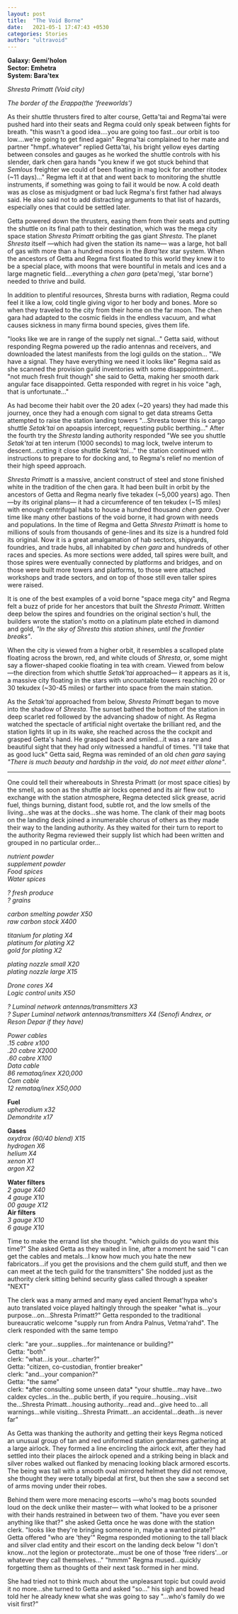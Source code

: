 ```yaml
---
layout: post
title:  "The Void Borne"
date:   2021-05-1 17:47:43 +0530
categories: Stories
author: "ultravoid"
---
```


**Galaxy: Gemi'holon**<br>
**Sector: Emhetra**<br>
**System: Bara'tex**

_Shresta Primatt (Void city)_

_The border of the Erappa(the 'freeworlds')_

As their shuttle thrusters fired to alter course, Getta'tai and Regma'tai were pushed hard into their seats and Regma could only speak between fights for breath. "this wasn't a good idea....you are going too fast...our orbit is too low....we're going to get fined again" Regma'tai complained to her mate and partner "hmpf..whatever" replied Getta'tai, his bright yellow eyes darting between consoles and gauges as he worked the shuttle controls with his slender, dark chen gara hands "you knew if we got stuck behind that _Semlous_ freighter we could of been floating in mag lock for another ritodex (~11 days)..." Regma left it at that and went back to monitoring the shuttle instruments, if something was going to fail it would be now. A cold death was as close as misjudgment or bad luck Regma's first father had always said. He also said not to add distracting arguments to that list of hazards, especially ones that could be settled later.

Getta powered down the thrusters, easing them from their seats and putting the shuttle on its final path to their destination, which was the mega city space station _Shresta Primatt_ orbiting the gas giant _Shresta_. The planet _Shresta_ itself —which had given the station its name— was a large, hot ball of gas with more than a hundred moons in the _Bara'tex_ star system. When the ancestors of Getta and Regma first floated to this world they knew it to be a special place, with moons that were bountiful in metals and ices and a large magnetic field....everything a _chen gara_ (peta'megi, 'star borne') needed to thrive and build.

In addition to plentiful resources, Shresta burns with radiation, Regma could feel it like a low, cold tingle giving vigor to her body and bones. More so when they traveled to the city from their home on the far moon. The chen gara had adapted to the cosmic fields in the endless vacuum, and what causes sickness in many firma bound species, gives them life.

"looks like we are in range of the supply net signal..." Getta said, without responding Regma powered up the radio antennas and receivers, and downloaded the latest manifests from the logi guilds on the station... "We have a signal. They have everything we need it looks like" Regma said as she scanned the provision guild inventories with some disappointment... "not much fresh fruit though" she said to Getta, making her smooth dark angular face disappointed. Getta responded with regret in his voice "agh, that is unfortunate..."

As had become their habit over the 20 adex (~20 years) they had made this journey, once they had a enough com signal to get data streams Getta attempted to raise the station landing towers "...Shresta tower this is cargo shuttle _Setak'tai_ on apoapsis intercept, requesting public berthing..." After the fourth try the _Shresta_ landing authority responded "We see you shuttle _Setak'tai_ at ten interum (1000 seconds) to mag lock, twelve interum to descent...cutting it close shuttle _Setak'tai_..." the station continued with instructions to prepare to for docking and, to Regma's relief no mention of their high speed approach.

_Shresta Primatt_ is a massive, ancient construct of steel and stone finished white in the tradition of the chen gara. It had been built in orbit by the ancestors of Getta and Regma nearly five tekadex (~5,000 years) ago. Then —by its original plans— it had a circumference of ten tekudex (~15 miles) with enough centrifugal habs to house a hundred thousand _chen gara_. Over time like many other bastions of the void borne, it had grown with needs and populations. In the time of Regma and Getta _Shresta Primatt_ is home to millions of souls from thousands of gene-lines and its size is a hundred fold its original. Now it is a great amalgamation of hab sectors, shipyards, foundries, and trade hubs, all inhabited by _chen gara_ and hundreds of other races and species. As more sections were added, tall spires were built, and those spires were eventually connected by platforms and bridges, and on those were built more towers and platforms, to those were attached workshops and trade sectors, and on top of those still even taller spires were raised.

It is one of the best examples of a void borne "space mega city" and Regma felt a buzz of pride for her ancestors that built the _Shresta Primatt_. Written deep below the spires and foundries on the original section's hull, the builders wrote the station's motto on a platinum plate etched in diamond and gold, _"In the sky of Shresta this station shines, until the frontier breaks"_.

When the city is viewed from a higher orbit, it resembles a scalloped plate floating across the brown, red, and white clouds of _Shresta_, or, some might say a flower-shaped cookie floating in tea with cream. Viewed from below —the direction from which shuttle _Setak'tai_ approached— it appears as it is, a massive city floating in the stars with uncountable towers reaching 20 or 30 tekudex (~30-45 miles) or farther into space from the main station.

As the _Setak'tai_ approached from below, _Shresta Primatt_ began to move into the shadow of _Shresta_. The sunset bathed the bottom of the station in deep scarlet red followed by the advancing shadow of night. As Regma watched the spectacle of artificial night overtake the brilliant red, and the station lights lit up in its wake, she reached across the the cockpit and grasped Getta's hand. He grasped back and smiled...it was a rare and beautiful sight that they had only witnessed a handful of times. "I'll take that as good luck" Getta said, Regma was reminded of an old _chen gara_ saying _"There is much beauty and hardship in the void, do not meet either alone"_.

-----------------------------------------------------------------

One could tell their whereabouts in Shresta Primatt (or most space cities) by the smell, as soon as the shuttle air locks opened and its air flew out to exchange with the station atmosphere, Regma detected slick grease, acrid fuel, things burning, distant food, subtle rot, and the low smells of the living...she was at the docks...she was home. The clank of their mag boots on the landing deck joined a innumerable chorus of others as they made their way to the landing authority. As they waited for their turn to report to the authority Regma reviewed their supply list which had been written and grouped in no particular order...

_nutrient powder_<br>
_supplement powder_<br>
_Food spices_<br>
_Water spices_<br>

_? fresh produce_<br>
_? grains_<br>

_carbon smelting powder X50_<br>
_raw carbon stock X400_<br>

_titanium for plating X4_<br>
_platinum for plating X2_<br>
_gold for plating X2_<br>

_plating nozzle small X20_<br>
_plating nozzle large X15_<br>

_Drone cores X4_<br>
_Logic control units X50_<br>

_? Luminal network antennas/transmitters X3_<br>
_? Super Luminal network antennas/transmitters X4 (Senofi Andrex, or Reson Depar if they have)_<br>

  _Power cables_<br>
    _.15 cabre x100_<br>
    _.20 cabre X2000_<br>
    _.60 cabre X100_<br>
  _Data cable_<br>
    _86 remataq/inex X20,000_<br>
  _Com cable_<br>
    _12 remataq/inex X50,000_<br>

**Fuel**<br>
  _upherodium x32_<br>
  _Demondrite x17_<br>

**Gases**<br>
  _oxydrox (60/40 blend) X15_<br>
  _hydrogen X6_<br>
  _helium X4_<br>
  _xenon X1_<br>
  _argon X2_<br>

**Water filters**<br>
  _2 gauge X40_<br>
  _4 gauge X10_<br>
  _00 gauge X12_<br>
**Air filters**<br>
  _3 gauge X10_<br>
  _6 gauge X10_<br>

Time to make the errand list she thought. "which guilds do you want this time?" She asked Getta as they waited in line, after a moment he said "I can get the cables and metals...I know how much you hate the new fabricators...if you get the provisions and the chem guild stuff, and then we can meet at the tech guild for the transmitters" She nodded just as the authority clerk sitting behind security glass called through a speaker "NEXT"

The clerk was a many armed and many eyed ancient Remat'hypa who's auto translated voice played haltingly through the speaker "what is...your purpose...on...Shresta Primatt?" Getta responded to the traditional bureaucratic welcome "supply run from Andra Palnus, Vetma'rahd". The clerk responded with the same tempo

clerk: "are your...supplies...for maintenance or building?"<br>
Getta: "both"<br>
clerk: "what...is your...charter?"<br>
Getta: "citizen, co-custodian, frontier breaker"<br>
clerk: "and...your companion?"<br>
Getta: "the same"<br>
clerk: \*after consulting some unseen data\* "your shuttle...may have...two caldex cycles...in the...public berth, if you require...housing...visit the...Shresta Primatt...housing authority...read and...give heed to...all warnings...while visiting...Shresta Primatt...an accidental...death...is never far"

As Getta was thanking the authority and getting their keys Regma noticed an unusual group of tan and red uniformed station gendarmes gathering at a large airlock. They formed a line encircling the airlock exit, after they had settled into their places the airlock opened and a striking being in black and silver robes walked out flanked by menacing looking black armored escorts. The being was tall with a smooth oval mirrored helmet they did not remove, she thought they were totally bipedal at first, but then she saw a second set of arms moving under their robes.

Behind them were more menacing escorts —who's mag boots sounded loud on the deck unlike their master— with what looked to be a prisoner with their hands restrained in between two of them. "have you ever seen anything like that?" she asked Getta once he was done with the station clerk. "looks like they're bringing someone in, maybe a wanted pirate?" Getta offered "who are 'they'" Regma responded motioning to the tall black and silver clad entity and their escort on the landing deck below "I don't know...not the legion or protectorate...must be one of those 'free riders'...or whatever they call themselves..." "hmmm" Regma mused...quickly forgetting them as thoughts of their next task formed in her mind.

She had tried not to think much about the unpleasant topic but could avoid it no more...she turned to Getta and asked "so..." his sigh and bowed head told her he already knew what she was going to say "...who's family do we visit first?"
